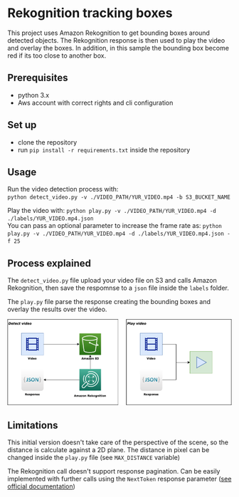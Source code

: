 # Rekognition tracking boxes

This project uses Amazon Rekognition to get bounding boxes around detected objects.
The Rekognition response is then used to play the video and overlay the boxes.
In addition, in this sample the bounding box become red if its too close to another box.

## Prerequisites 
 - python 3.x
 - Aws account with correct rights and cli configuration
 
## Set up
 - clone the repository
 - run `pip install -r requirements.txt` inside the repository

## Usage
Run the video detection process with:  
`python detect_video.py -v ./VIDEO_PATH/YUR_VIDEO.mp4 -b S3_BUCKET_NAME`

Play the video with:
`python play.py -v ./VIDEO_PATH/YUR_VIDEO.mp4 -d ./labels/YUR_VIDEO.mp4.json`  
You can pass an optional parameter to increase the frame rate as: 
`python play.py -v ./VIDEO_PATH/YUR_VIDEO.mp4 -d ./labels/YUR_VIDEO.mp4.json -f 25`
## Process explained
The `detect_video.py` file upload your video file on S3 and calls Amazon Rekognition, then save the respomnse to a `json` file inside the `labels` folder.

The `play.py` file parse the response creating the bounding boxes and overlay the results over the video.

![Process Architecture](assets/detect_play.png)

## Limitations

This initial version doesn't take care of the perspective of the scene, so the distance is calculate against a 2D plane. 
The distance in pixel can be changed inside the `play.py` file (see `MAX_DISTANCE` variable)

The Rekognition call doesn't support response pagination. Can be easily implemented with further calls using the `NextToken` response parameter ([see official documentation](https://boto3.amazonaws.com/v1/documentation/api/latest/reference/services/rekognition.html#Rekognition.Client.get_label_detection))
